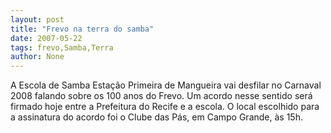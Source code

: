 ```yaml
---
layout: post
title: "Frevo na terra do samba"
date: 2007-05-22
tags: frevo,Samba,Terra
author: None
---
```

A Escola de Samba Esta&ccedil;&atilde;o Primeira de Mangueira vai desfilar no Carnaval 2008 falando sobre os 100 anos do Frevo.
Um acordo nesse sentido ser&aacute; firmado hoje entre a Prefeitura do Recife e a escola. O local escolhido para a assinatura do acordo foi o Clube das P&aacute;s, em Campo Grande, &agrave;s 15h. 